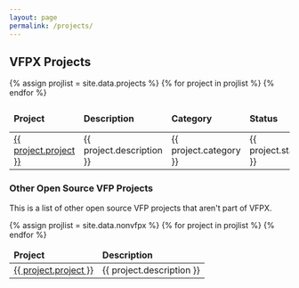 ```yaml
---
layout: page
permalink: /projects/
---
```


## VFPX Projects

<table>
<thead>
<tr>
<td><strong>Project</strong></td>
<td><strong>Description</strong></td>
<td><strong>Category</strong></td>
<td><strong>Status</strong></td>
<td><strong>Install with Thor</strong></td>
<td><strong>Install with FoxGet</strong></td>
</tr>
</thead>
<tbody>
{% assign projlist = site.data.projects %}
{% for project in projlist %}
<tr>
	<td><a target="_blank" href="{{ project.url }}">{{ project.project }}</a></td>
	<td>{{ project.description }}</td>
	<td>{{ project.category }}</td>
	<td>{{ project.state }}</td>
	<td>{{ project.thorcfu }}</td>
	<td>{{ project.foxget }}</td>
</tr>
{% endfor %}
</tbody>
</table>

### Other Open Source VFP Projects

This is a list of other open source VFP projects that aren't part of VFPX.

<table>
<thead>
<tr>
<td><strong>Project</strong></td>
<td><strong>Description</strong></td>
</tr>
</thead>
<tbody>
{% assign projlist = site.data.nonvfpx %}
{% for project in projlist %}
<tr>
	<td><a target="_blank" href="{{ project.url }}">{{ project.project }}</a></td>
	<td>{{ project.description }}</td>
</tr>
{% endfor %}
</tbody>
</table>